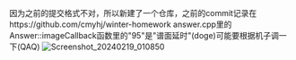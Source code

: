 因为之前的提交格式不对，所以新建了一个仓库，之前的commit记录在https://github.com/cmyhj/winter-homework
answer.cpp里的Answer::imageCallback函数里的"95"是"谱面延时"(doge)可能要根据机子调一下(QAQ)
![Screenshot_20240219_010850](https://github.com/cmyhj/answer/assets/157559862/272548d0-b783-4648-8c92-54d32e0a7c62)
